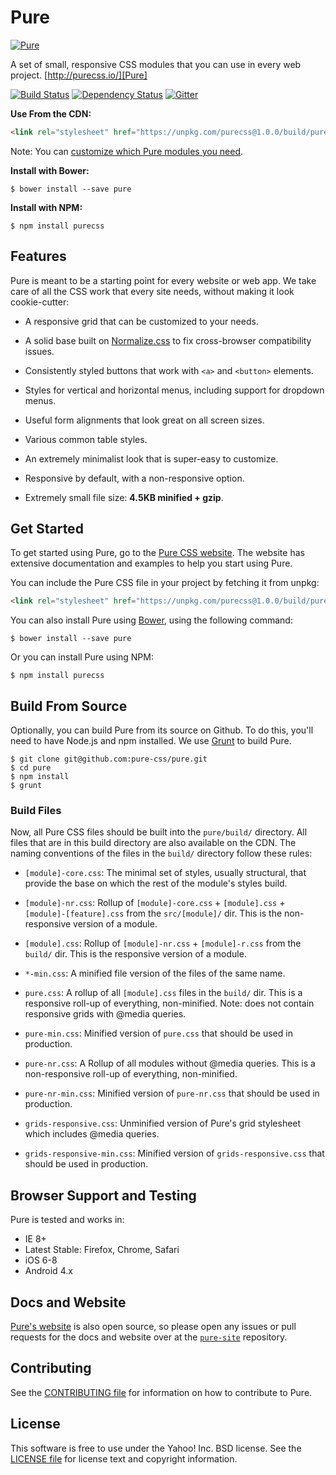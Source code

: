 Pure
====

[![Pure](https://cloud.githubusercontent.com/assets/449779/5291099/1b554cca-7b03-11e4-9157-53a12d91b34a.png)][Pure]

A set of small, responsive CSS modules that you can use in every web project.
[http://purecss.io/][Pure]

[![Build Status](http://img.shields.io/travis/pure-css/pure.svg?style=flat)][Build Status]
[![Dependency Status](https://david-dm.org/pure-css/pure/dev-status.svg)](https://david-dm.org/pure-css/pure?type=dev)
[![Gitter](https://badges.gitter.im/Join%20Chat.svg)](https://gitter.im/pure-css/pure?utm_source=badge&utm_medium=badge&utm_campaign=pr-badge&utm_content=badge)

**Use From the CDN:**

```html
<link rel="stylesheet" href="https://unpkg.com/purecss@1.0.0/build/pure-min.css">
```

Note: You can [customize which Pure modules you need][customize].

**Install with Bower:**

```shell
$ bower install --save pure
```

**Install with NPM:**

```shell
$ npm install purecss
```

[Pure]: http://purecss.io/
[Bower]: http://bower.io/
[Build Status]: https://travis-ci.org/pure-css/pure
[customize]: http://purecss.io/customize/


Features
--------

Pure is meant to be a starting point for every website or web app. We take care
of all the CSS work that every site needs, without making it look cookie-cutter:

* A responsive grid that can be customized to your needs.

* A solid base built on [Normalize.css][] to fix cross-browser compatibility
  issues.

* Consistently styled buttons that work with `<a>` and `<button>` elements.

* Styles for vertical and horizontal menus, including support for dropdown
  menus.

* Useful form alignments that look great on all screen sizes.

* Various common table styles.

* An extremely minimalist look that is super-easy to customize.

* Responsive by default, with a non-responsive option.

* Extremely small file size: **4.5KB minified + gzip**.


[Normalize.css]: http://necolas.github.io/normalize.css/


Get Started
-----------

To get started using Pure, go to the [Pure CSS website][Pure]. The website has
extensive documentation and examples to help you start using Pure.

You can include the Pure CSS file in your project by fetching it from unpkg:

```html
<link rel="stylesheet" href="https://unpkg.com/purecss@1.0.0/build/pure-min.css">
```

You can also install Pure using [Bower][], using the following command:

```shell
$ bower install --save pure
```

Or you can install Pure using NPM:

```shell
$ npm install purecss
```

Build From Source
-----------------

Optionally, you can build Pure from its source on Github. To do this, you'll
need to have Node.js and npm installed. We use [Grunt][] to build Pure.

```shell
$ git clone git@github.com:pure-css/pure.git
$ cd pure
$ npm install
$ grunt
```

### Build Files

Now, all Pure CSS files should be built into the `pure/build/` directory. All
files that are in this build directory are also available on the CDN. The naming
conventions of the files in the `build/` directory follow these rules:

* `[module]-core.css`: The minimal set of styles, usually structural, that
  provide the base on which the rest of the module's styles build.

* `[module]-nr.css`: Rollup of `[module]-core.css` + `[module].css` +
  `[module]-[feature].css` from the `src/[module]/` dir. This is the
  non-responsive version of a module.

* `[module].css`: Rollup of `[module]-nr.css` + `[module]-r.css` from the
  `build/` dir. This is the responsive version of a module.

* `*-min.css`: A minified file version of the files of the same name.

* `pure.css`: A rollup of all `[module].css` files in the `build/` dir. This is
  a responsive roll-up of everything, non-minified.  Note: does not contain responsive grids with @media queries.

* `pure-min.css`: Minified version of `pure.css` that should be used in
  production.

* `pure-nr.css`: A Rollup of all modules without @media queries. This is a
  non-responsive roll-up of everything, non-minified.

* `pure-nr-min.css`: Minified version of `pure-nr.css` that should be used in
  production.

* `grids-responsive.css`: Unminified version of Pure's grid stylesheet which
  includes @media queries.

* `grids-responsive-min.css`: Minified version of `grids-responsive.css` that
  should be used in production.


[Grunt]: http://gruntjs.com/


Browser Support and Testing
---------------------------

Pure is tested and works in:

* IE 8+
* Latest Stable: Firefox, Chrome, Safari
* iOS 6-8
* Android 4.x


Docs and Website
----------------

[Pure's website][Pure] is also open source, so please open any issues or pull
requests for the docs and website over at the [`pure-site`][pure-site]
repository.


[pure-site]: https://github.com/pure-css/pure-site


Contributing
------------

See the [CONTRIBUTING file][] for information on how to contribute to Pure.


[CONTRIBUTING file]: https://github.com/pure-css/pure/blob/master/CONTRIBUTING.md


License
-------

This software is free to use under the Yahoo! Inc. BSD license.
See the [LICENSE file][] for license text and copyright information.


[LICENSE file]: https://github.com/pure-css/pure/blob/master/LICENSE

